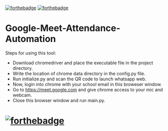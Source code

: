 [![forthebadge](https://forthebadge.com/images/badges/made-with-python.svg)](https://forthebadge.com) [![forthebadge](https://forthebadge.com/images/badges/built-with-love.svg)](https://forthebadge.com)

# Google-Meet-Attendance-Automation

Steps for using this tool:
- Download chromedriver and place the executable file in the project directory.
- Write the location of chrome data directory in the config.py file.
- Run initialize.py and scan the QR code to launch whatsapp web.
- Now, login into chrome with your school email in this broweser window.
- Go to https://meet.google.com and give chrome access to your mic and webcam.
- Close this browser window and run main.py.

# [![forthebadge](https://forthebadge.com/images/badges/works-on-my-machine.svg)](https://forthebadge.com)
